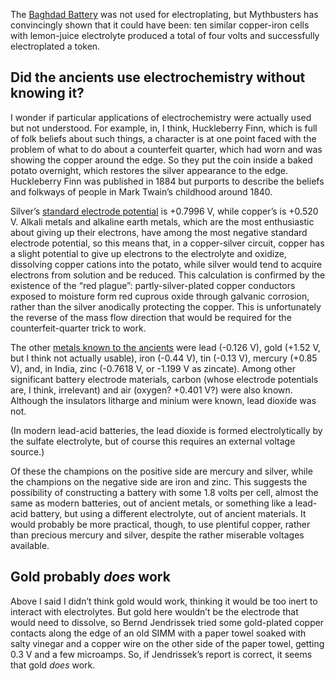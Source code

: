The [Baghdad Battery][0] was not used for electroplating, but
Mythbusters has convincingly shown that it could have been: ten
similar copper-iron cells with lemon-juice electrolyte produced a
total of four volts and successfully electroplated a token.

[0]: https://en.wikipedia.org/wiki/Baghdad_Battery

Did the ancients use electrochemistry without knowing it?
---------------------------------------------------------

I wonder if particular applications of electrochemistry were actually
used but not understood.  For example, in, I think, Huckleberry Finn,
which is full of folk beliefs about such things, a character is at one
point faced with the problem of what to do about a counterfeit
quarter, which had worn and was showing the copper around the edge.
So they put the coin inside a baked potato overnight, which restores
the silver appearance to the edge.  Huckleberry Finn was published in
1884 but purports to describe the beliefs and folkways of people in
Mark Twain’s childhood around 1840.

Silver’s [standard electrode potential][1] is +0.7996 V, while
copper’s is +0.520 V.  Alkali metals and alkaline earth metals, which
are the most enthusiastic about giving up their electrons, have among
the most negative standard electrode potential, so this means that, in
a copper-silver circuit, copper has a slight potential to give up
electrons to the electrolyte and oxidize, dissolving copper cations
into the potato, while silver would tend to acquire electrons from
solution and be reduced.  This calculation is confirmed by the
existence of the “red plague”: partly-silver-plated copper conductors
exposed to moisture form red cuprous oxide through galvanic corrosion,
rather than the silver anodically protecting the copper.  This is
unfortunately the reverse of the mass flow direction that would be
required for the counterfeit-quarter trick to work.

[1]: https://en.wikipedia.org/wiki/Standard_electrode_potential_(data_page)

The other [metals known to the ancients][2] were lead (-0.126 V), gold
(+1.52 V, but I think not actually usable), iron (-0.44 V), tin (-0.13
V), mercury (+0.85 V), and, in India, zinc (-0.7618 V, or -1.199 V as
zincate).  Among other significant battery electrode materials, carbon
(whose electrode potentials are, I think, irrelevant) and air (oxygen?
+0.401 V?) were also known.  Although the insulators litharge and
minium were known, lead dioxide was not.

(In modern lead-acid batteries, the lead dioxide is formed
electrolytically by the sulfate electrolyte, but of course this
requires an external voltage source.)

[2]: https://en.wikipedia.org/wiki/Timeline_of_chemical_element_discoveries

Of these the champions on the positive side are mercury and silver,
while the champions on the negative side are iron and zinc.  This
suggests the possibility of constructing a battery with some 1.8 volts
per cell, almost the same as modern batteries, out of ancient metals,
or something like a lead-acid battery, but using a different
electrolyte, out of ancient materials.  It would probably be more
practical, though, to use plentiful copper, rather than precious
mercury and silver, despite the rather miserable voltages available.

Gold probably *does* work
-------------------------

Above I said I didn’t think gold would work, thinking it would be too
inert to interact with electrolytes.  But gold here wouldn’t be the
electrode that would need to dissolve, so Bernd Jendrissek tried some
gold-plated copper contacts along the edge of an old SIMM with a paper
towel soaked with salty vinegar and a copper wire on the other side of
the paper towel, getting 0.3 V and a few microamps.  So, if
Jendrissek’s report is correct, it seems that gold *does* work.
